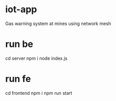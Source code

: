 # iot-app
Gas warning system at mines using network mesh
  
# run be
cd server 
npm i 
node index.js


# run fe 
cd frontend 
npm i 
npm run start



